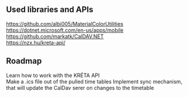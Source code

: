 ## Used libraries and APIs
https://github.com/albi005/MaterialColorUtilities  
https://dotnet.microsoft.com/en-us/apps/mobile  
https://github.com/markatk/CalDAV.NET  
https://nzx.hu/kreta-api/ 

## Roadmap
Learn how to work with the KRÉTA API  
Make a .ics file out of the pulled time tables
Implement sync mechanism, that will update the CalDav serer on changes to the timetable  
